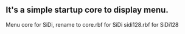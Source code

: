 ## It's a simple startup core to display menu.

Menu core for SiDi, rename to
core.rbf for SiDi
sidi128.rbf for SiDi128
